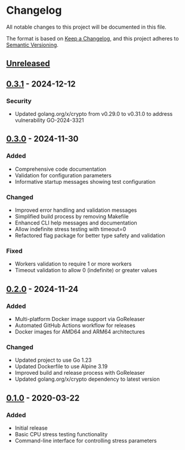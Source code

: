 # Changelog

All notable changes to this project will be documented in this file.

The format is based on [Keep a Changelog](https://keepachangelog.com/en/1.0.0/),
and this project adheres to [Semantic Versioning](https://semver.org/spec/v2.0.0.html).

## [Unreleased]

## [0.3.1] - 2024-12-12
### Security
- Updated golang.org/x/crypto from v0.29.0 to v0.31.0 to address vulnerability GO-2024-3321

## [0.3.0] - 2024-11-30
### Added
- Comprehensive code documentation
- Validation for configuration parameters
- Informative startup messages showing test configuration

### Changed
- Improved error handling and validation messages
- Simplified build process by removing Makefile
- Enhanced CLI help messages and documentation
- Allow indefinite stress testing with timeout=0
- Refactored flag package for better type safety and validation

### Fixed
- Workers validation to require 1 or more workers
- Timeout validation to allow 0 (indefinite) or greater values

## [0.2.0] - 2024-11-24
### Added
- Multi-platform Docker image support via GoReleaser
- Automated GitHub Actions workflow for releases
- Docker images for AMD64 and ARM64 architectures

### Changed
- Updated project to use Go 1.23
- Updated Dockerfile to use Alpine 3.19
- Improved build and release process with GoReleaser
- Updated golang.org/x/crypto dependency to latest version

## [0.1.0] - 2020-03-22
### Added
- Initial release
- Basic CPU stress testing functionality
- Command-line interface for controlling stress parameters

[Unreleased]: https://github.com/felipeneuwald/stressy/compare/v0.3.1...HEAD
[0.3.1]: https://github.com/felipeneuwald/stressy/compare/v0.3.0...v0.3.1
[0.3.0]: https://github.com/felipeneuwald/stressy/compare/v0.2.0...v0.3.0
[0.2.0]: https://github.com/felipeneuwald/stressy/compare/v0.1.0...v0.2.0
[0.1.0]: https://github.com/felipeneuwald/stressy/releases/tag/v0.1.0
